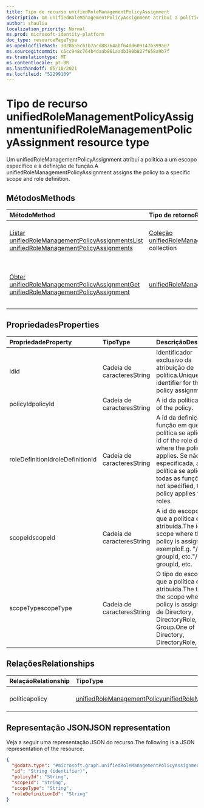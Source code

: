 ```yaml
---
title: Tipo de recurso unifiedRoleManagementPolicyAssignment
description: Um unifiedRoleManagementPolicyAssignment atribui a política a um escopo específico e à definição de função.
author: shauliu
localization_priority: Normal
ms.prod: microsoft-identity-platform
doc_type: resourcePageType
ms.openlocfilehash: 3028655cb1b7acd88764abf64dd609147b399a07
ms.sourcegitcommit: c5cc948c764b4daab861aadb390b827f658a9b7f
ms.translationtype: MT
ms.contentlocale: pt-BR
ms.lasthandoff: 05/10/2021
ms.locfileid: "52299109"
---
```

# <a name="unifiedrolemanagementpolicyassignment-resource-type"></a><span data-ttu-id="fdf1e-103">Tipo de recurso unifiedRoleManagementPolicyAssignment</span><span class="sxs-lookup"><span data-stu-id="fdf1e-103">unifiedRoleManagementPolicyAssignment resource type</span></span>

<span data-ttu-id="fdf1e-104">Um unifiedRoleManagementPolicyAssignment atribui a política a um escopo específico e à definição de função.</span><span class="sxs-lookup"><span data-stu-id="fdf1e-104">A unifiedRoleManagementPolicyAssignment assigns the policy to a specific scope and role definition.</span></span>

## <a name="methods"></a><span data-ttu-id="fdf1e-105">Métodos</span><span class="sxs-lookup"><span data-stu-id="fdf1e-105">Methods</span></span>
|<span data-ttu-id="fdf1e-106">Método</span><span class="sxs-lookup"><span data-stu-id="fdf1e-106">Method</span></span>|<span data-ttu-id="fdf1e-107">Tipo de retorno</span><span class="sxs-lookup"><span data-stu-id="fdf1e-107">Return type</span></span>|<span data-ttu-id="fdf1e-108">Descrição</span><span class="sxs-lookup"><span data-stu-id="fdf1e-108">Description</span></span>|
|:---|:---|:---|
|[<span data-ttu-id="fdf1e-109">Listar unifiedRoleManagementPolicyAssignments</span><span class="sxs-lookup"><span data-stu-id="fdf1e-109">List unifiedRoleManagementPolicyAssignments</span></span>](../api/unifiedrolemanagementpolicyassignment-list.md)|<span data-ttu-id="fdf1e-110">[Coleção unifiedRoleManagementPolicyAssignment](../resources/unifiedrolemanagementpolicyassignment.md)</span><span class="sxs-lookup"><span data-stu-id="fdf1e-110">[unifiedRoleManagementPolicyAssignment](../resources/unifiedrolemanagementpolicyassignment.md) collection</span></span>|<span data-ttu-id="fdf1e-111">Obter uma lista dos [objetos unifiedRoleManagementPolicyAssignment](../resources/unifiedrolemanagementpolicyassignment.md) e suas propriedades.</span><span class="sxs-lookup"><span data-stu-id="fdf1e-111">Get a list of the [unifiedRoleManagementPolicyAssignment](../resources/unifiedrolemanagementpolicyassignment.md) objects and their properties.</span></span>|
|[<span data-ttu-id="fdf1e-112">Obter unifiedRoleManagementPolicyAssignment</span><span class="sxs-lookup"><span data-stu-id="fdf1e-112">Get unifiedRoleManagementPolicyAssignment</span></span>](../api/unifiedrolemanagementpolicyassignment-get.md)|[<span data-ttu-id="fdf1e-113">unifiedRoleManagementPolicyAssignment</span><span class="sxs-lookup"><span data-stu-id="fdf1e-113">unifiedRoleManagementPolicyAssignment</span></span>](../resources/unifiedrolemanagementpolicyassignment.md)|<span data-ttu-id="fdf1e-114">Leia as propriedades e as relações de [um objeto unifiedRoleManagementPolicyAssignment.](../resources/unifiedrolemanagementpolicyassignment.md)</span><span class="sxs-lookup"><span data-stu-id="fdf1e-114">Read the properties and relationships of an [unifiedRoleManagementPolicyAssignment](../resources/unifiedrolemanagementpolicyassignment.md) object.</span></span>|

## <a name="properties"></a><span data-ttu-id="fdf1e-115">Propriedades</span><span class="sxs-lookup"><span data-stu-id="fdf1e-115">Properties</span></span>
|<span data-ttu-id="fdf1e-116">Propriedade</span><span class="sxs-lookup"><span data-stu-id="fdf1e-116">Property</span></span>|<span data-ttu-id="fdf1e-117">Tipo</span><span class="sxs-lookup"><span data-stu-id="fdf1e-117">Type</span></span>|<span data-ttu-id="fdf1e-118">Descrição</span><span class="sxs-lookup"><span data-stu-id="fdf1e-118">Description</span></span>|
|:---|:---|:---|
|<span data-ttu-id="fdf1e-119">id</span><span class="sxs-lookup"><span data-stu-id="fdf1e-119">id</span></span>|<span data-ttu-id="fdf1e-120">Cadeia de caracteres</span><span class="sxs-lookup"><span data-stu-id="fdf1e-120">String</span></span>|<span data-ttu-id="fdf1e-121">Identificador exclusivo da atribuição de política.</span><span class="sxs-lookup"><span data-stu-id="fdf1e-121">Unique identifier for the policy assignment.</span></span>|
|<span data-ttu-id="fdf1e-122">policyId</span><span class="sxs-lookup"><span data-stu-id="fdf1e-122">policyId</span></span>|<span data-ttu-id="fdf1e-123">Cadeia de caracteres</span><span class="sxs-lookup"><span data-stu-id="fdf1e-123">String</span></span>|<span data-ttu-id="fdf1e-124">A id da política.</span><span class="sxs-lookup"><span data-stu-id="fdf1e-124">The id of the policy.</span></span>|
|<span data-ttu-id="fdf1e-125">roleDefinitionId</span><span class="sxs-lookup"><span data-stu-id="fdf1e-125">roleDefinitionId</span></span>|<span data-ttu-id="fdf1e-126">Cadeia de caracteres</span><span class="sxs-lookup"><span data-stu-id="fdf1e-126">String</span></span>|<span data-ttu-id="fdf1e-127">A id da definição de função em que a política se aplica.</span><span class="sxs-lookup"><span data-stu-id="fdf1e-127">The id of the role definition where the policy applies.</span></span> <span data-ttu-id="fdf1e-128">Se não for especificada, a política se aplicará a todas as funções.</span><span class="sxs-lookup"><span data-stu-id="fdf1e-128">If not specified, the policy applies to all roles.</span></span>|
|<span data-ttu-id="fdf1e-129">scopeId</span><span class="sxs-lookup"><span data-stu-id="fdf1e-129">scopeId</span></span>|<span data-ttu-id="fdf1e-130">Cadeia de caracteres</span><span class="sxs-lookup"><span data-stu-id="fdf1e-130">String</span></span>|<span data-ttu-id="fdf1e-131">A id do escopo em que a política é atribuída.</span><span class="sxs-lookup"><span data-stu-id="fdf1e-131">The id of the scope where the policy is assigned.</span></span> <span data-ttu-id="fdf1e-132">Por exemplo</span><span class="sxs-lookup"><span data-stu-id="fdf1e-132">E.g.</span></span> <span data-ttu-id="fdf1e-133">"/", groupId, etc.</span><span class="sxs-lookup"><span data-stu-id="fdf1e-133">"/", groupId, etc.</span></span>|
|<span data-ttu-id="fdf1e-134">scopeType</span><span class="sxs-lookup"><span data-stu-id="fdf1e-134">scopeType</span></span>|<span data-ttu-id="fdf1e-135">Cadeia de caracteres</span><span class="sxs-lookup"><span data-stu-id="fdf1e-135">String</span></span>|<span data-ttu-id="fdf1e-136">O tipo do escopo em que a política é atribuída.</span><span class="sxs-lookup"><span data-stu-id="fdf1e-136">The type of the scope where the policy is assigned.</span></span> <span data-ttu-id="fdf1e-137">Um de Directory, DirectoryRole, Group.</span><span class="sxs-lookup"><span data-stu-id="fdf1e-137">One of Directory, DirectoryRole, Group.</span></span>|

## <a name="relationships"></a><span data-ttu-id="fdf1e-138">Relações</span><span class="sxs-lookup"><span data-stu-id="fdf1e-138">Relationships</span></span>
|<span data-ttu-id="fdf1e-139">Relação</span><span class="sxs-lookup"><span data-stu-id="fdf1e-139">Relationship</span></span>|<span data-ttu-id="fdf1e-140">Tipo</span><span class="sxs-lookup"><span data-stu-id="fdf1e-140">Type</span></span>|<span data-ttu-id="fdf1e-141">Descrição</span><span class="sxs-lookup"><span data-stu-id="fdf1e-141">Description</span></span>|
|:---|:---|:---|
|<span data-ttu-id="fdf1e-142">política</span><span class="sxs-lookup"><span data-stu-id="fdf1e-142">policy</span></span>|[<span data-ttu-id="fdf1e-143">unifiedRoleManagementPolicy</span><span class="sxs-lookup"><span data-stu-id="fdf1e-143">unifiedRoleManagementPolicy</span></span>](../resources/unifiedrolemanagementpolicy.md)|<span data-ttu-id="fdf1e-144">A política da atribuição.</span><span class="sxs-lookup"><span data-stu-id="fdf1e-144">The policy for the assignment.</span></span>|

## <a name="json-representation"></a><span data-ttu-id="fdf1e-145">Representação JSON</span><span class="sxs-lookup"><span data-stu-id="fdf1e-145">JSON representation</span></span>
<span data-ttu-id="fdf1e-146">Veja a seguir uma representação JSON do recurso.</span><span class="sxs-lookup"><span data-stu-id="fdf1e-146">The following is a JSON representation of the resource.</span></span>
<!-- {
  "blockType": "resource",
  "keyProperty": "id",
  "@odata.type": "microsoft.graph.unifiedRoleManagementPolicyAssignment",
  "openType": false
}
-->
``` json
{
  "@odata.type": "#microsoft.graph.unifiedRoleManagementPolicyAssignment",
  "id": "String (identifier)",
  "policyId": "String",
  "scopeId": "String",
  "scopeType": "String",
  "roleDefinitionId": "String"
}
```

